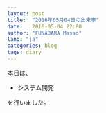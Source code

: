 ```yaml
---
layout: post
title:  "2016年05月04日の出来事"
date:   2016-05-04 22:00
author: "FUNABARA Masao"
lang: "ja"
categories: blog
tags: diary
---
```


本日は、

* システム開発

を行いました。
